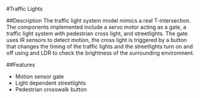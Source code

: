 #Traffic Lights

##Description
The traffic light system model mimics a real T-intersection. The  components implemented include a servo motor acting as a gate, a traffic light system with pedestrian cross light, and streetlights. The gate uses IR sensors to detect motion, the cross light is triggered by a button that changes the timing of the traffic lights and the streetlights turn on and off using and LDR to check the brightness of the surrounding environment.

##Features
* Motion sensor gate
* Light dependent streetlights
* Pedestrian crosswalk button
